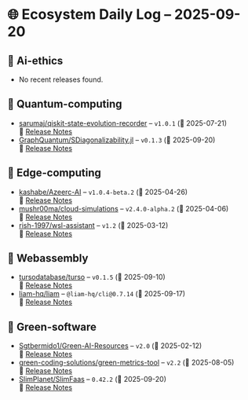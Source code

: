 # 🌐 Ecosystem Daily Log – 2025-09-20

## 🔹 Ai-ethics
- No recent releases found.

## 🔹 Quantum-computing
- [sarumaj/qiskit-state-evolution-recorder](https://github.com/sarumaj/qiskit-state-evolution-recorder/releases/tag/v1.0.1) – `v1.0.1` (📅 2025-07-21)  
  🔗 [Release Notes](https://github.com/sarumaj/qiskit-state-evolution-recorder/releases/tag/v1.0.1)
- [GraphQuantum/SDiagonalizability.jl](https://github.com/GraphQuantum/SDiagonalizability.jl/releases/tag/v0.1.3) – `v0.1.3` (📅 2025-09-20)  
  🔗 [Release Notes](https://github.com/GraphQuantum/SDiagonalizability.jl/releases/tag/v0.1.3)

## 🔹 Edge-computing
- [kashabe/Azeerc-AI](https://github.com/kashabe/Azeerc-AI/releases/tag/v1.0.4-beta.2) – `v1.0.4-beta.2` (📅 2025-04-26)  
  🔗 [Release Notes](https://github.com/kashabe/Azeerc-AI/releases/tag/v1.0.4-beta.2)
- [mushr00ma/cloud-simulations](https://github.com/mushr00ma/cloud-simulations/releases/tag/v2.4.0-alpha.2) – `v2.4.0-alpha.2` (📅 2025-04-06)  
  🔗 [Release Notes](https://github.com/mushr00ma/cloud-simulations/releases/tag/v2.4.0-alpha.2)
- [rish-1997/wsl-assistant](https://github.com/rish-1997/wsl-assistant/releases/tag/v1.2) – `v1.2` (📅 2025-03-12)  
  🔗 [Release Notes](https://github.com/rish-1997/wsl-assistant/releases/tag/v1.2)

## 🔹 Webassembly
- [tursodatabase/turso](https://github.com/tursodatabase/turso/releases/tag/v0.1.5) – `v0.1.5` (📅 2025-09-10)  
  🔗 [Release Notes](https://github.com/tursodatabase/turso/releases/tag/v0.1.5)
- [liam-hq/liam](https://github.com/liam-hq/liam/releases/tag/%40liam-hq/cli%400.7.14) – `@liam-hq/cli@0.7.14` (📅 2025-09-17)  
  🔗 [Release Notes](https://github.com/liam-hq/liam/releases/tag/%40liam-hq/cli%400.7.14)

## 🔹 Green-software
- [Sgtbermido1/Green-AI-Resources](https://github.com/Sgtbermido1/Green-AI-Resources/releases/tag/v2.0) – `v2.0` (📅 2025-02-12)  
  🔗 [Release Notes](https://github.com/Sgtbermido1/Green-AI-Resources/releases/tag/v2.0)
- [green-coding-solutions/green-metrics-tool](https://github.com/green-coding-solutions/green-metrics-tool/releases/tag/v2.2) – `v2.2` (📅 2025-08-05)  
  🔗 [Release Notes](https://github.com/green-coding-solutions/green-metrics-tool/releases/tag/v2.2)
- [SlimPlanet/SlimFaas](https://github.com/SlimPlanet/SlimFaas/releases/tag/0.42.2) – `0.42.2` (📅 2025-09-20)  
  🔗 [Release Notes](https://github.com/SlimPlanet/SlimFaas/releases/tag/0.42.2)